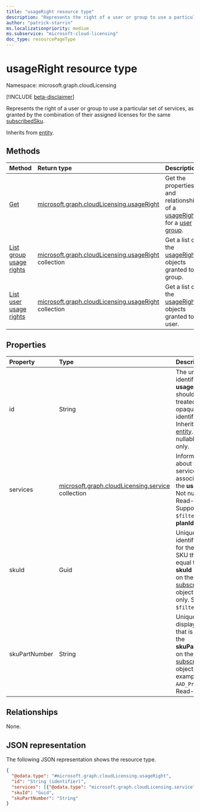 ```yaml
---
title: "usageRight resource type"
description: "Represents the right of a user or group to use a particular set of services, as granted by the combination of their assigned licenses for the same subscribedSku."
author: "patrick-starrin"
ms.localizationpriority: medium
ms.subservice: "microsoft-cloud-licensing"
doc_type: resourcePageType
---
```


# usageRight resource type

Namespace: microsoft.graph.cloudLicensing

[!INCLUDE [beta-disclaimer](../../includes/beta-disclaimer.md)]

Represents the right of a user or group to use a particular set of services, as granted by the combination of their assigned licenses for the same [subscribedSku](../resources/subscribedsku.md).

Inherits from [entity](../resources/entity.md).

## Methods
|Method|Return type|Description|
|:---|:---|:---|
|[Get](../api/cloudlicensing-usageright-get.md)|[microsoft.graph.cloudLicensing.usageRight](../resources/cloudlicensing-usageright.md)|Get the properties and relationships of a [usageRight](../resources/cloudlicensing-usageright.md) for a [user](../resources/user.md) or [group](../resources/group.md).|
|[List group usage rights](../api/cloudlicensing-groupcloudlicensing-list-usagerights.md)|[microsoft.graph.cloudLicensing.usageRight](../resources/cloudlicensing-usageright.md) collection|Get a list of the [usageRight](../resources/cloudlicensing-usageright.md) objects granted to a group.|
|[List user usage rights](../api/cloudlicensing-usercloudlicensing-list-usagerights.md)|[microsoft.graph.cloudLicensing.usageRight](../resources/cloudlicensing-usageright.md) collection|Get a list of the [usageRight](../resources/cloudlicensing-usageright.md) objects granted to a user.|

## Properties
|Property|Type|Description|
|:---|:---|:---|
|id|String|The unique identifier for the **usageRight** that should be treated as an opaque identifier. Inherited from [entity](../resources/entity.md). Not nullable. Read-only.|
|services|[microsoft.graph.cloudLicensing.service](../resources/cloudlicensing-service.md) collection| Information about the services associated with the **usageRight**. Not nullable. Read-only. Supports `$filter` on the **planId** property. |
|skuId|Guid| Unique identifier (GUID) for the service SKU that is equal to the **skuId** property on the related [subscribedSku](subscribedsku.md) object. Read-only. Supports `$filter`. |
|skuPartNumber|String| Unique SKU display name that is equal to the **skuPartNumber** on the related [subscribedSku](subscribedsku.md) object; for example, `AAD_Premium`. Read-only. |

## Relationships
None.

## JSON representation
The following JSON representation shows the resource type.
<!-- {
  "blockType": "resource",
  "keyProperty": "id",
  "@odata.type": "microsoft.graph.cloudLicensing.usageRight",
  "baseType": "microsoft.graph.entity",
  "openType": false
}
-->
``` json
{
  "@odata.type": "#microsoft.graph.cloudLicensing.usageRight",
  "id": "String (identifier)",
  "services": [{"@odata.type": "microsoft.graph.cloudLicensing.service"}],
  "skuId": "Guid",
  "skuPartNumber": "String"
}
```
